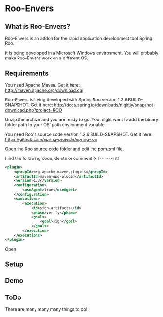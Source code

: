 # Roo-Envers

## What is Roo-Envers?

Roo-Envers is an addon for the rapid application development tool Spring Roo.

It is being developed in a Microsoft Windows environment. You will probably make Roo-Envers work on a different OS.

## Requirements

You need Apache Maven.
Get it here: http://maven.apache.org/download.cgi

Roo-Envers is being developed with Spring Roo version 1.2.6.BUILD-SNAPSHOT.
Get it here: http://docs.spring.io/downloads/nightly/snapshot-download.php?project=ROO

Unzip the archive and you are ready to go. You might want to add the binary folder path to your OS' path environment variable.

You need Roo's source code version 1.2.6.BUILD-SNAPSHOT.
Get it here: https://github.com/spring-projects/spring-roo

Open the Roo source code folder and edit the pom.xml file.

Find the following code; delete or comment (`<!-- -->`) it!
```xml
<plugin>
	<groupId>org.apache.maven.plugins</groupId>
	<artifactId>maven-gpg-plugin</artifactId>
	<version>1.3</version>
	<configuration>
		<useAgent>true</useAgent>
	</configuration>
	<executions>
		<execution>
			<id>sign-artifacts</id>
			<phase>verify</phase>
			<goals>
				<goal>sign</goal>
			</goals>
		</execution>
	</executions>
</plugin>
```

Open 

## Setup

## Demo

## ToDo

There are many many many things to do!